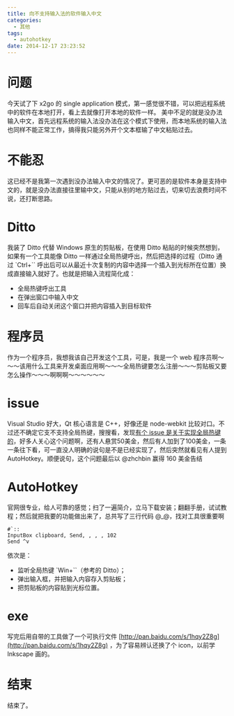 ```yaml
---
title: 向不支持输入法的软件输入中文
categories:
  - 其他
tags:
  - autohotkey
date: 2014-12-17 23:23:52
---
```


# 问题

今天试了下 x2go 的 single application 模式，第一感觉很不错，可以把远程系统中的软件在本地打开，看上去就像打开本地的软件一样。 美中不足的就是没办法输入中文，首先远程系统的输入法没办法在这个模式下使用，而本地系统的输入法也同样不能正常工作，搞得我只能另外开个文本框输了中文粘贴过去。

# 不能忍

这已经不是我第一次遇到没办法输入中文的情况了。更可恶的是软件本身是支持中文的，就是没办法直接往里输中文，只能从别的地方贴过去，切来切去浪费时间不说，还打断思路。

# Ditto

我装了 Ditto 代替 Windows 原生的剪贴板，在使用 Ditto 粘贴的时候突然想到，如果有一个工具能像 Ditto 一样通过全局热键呼出，然后把选择的过程（Ditto 通过 `Ctrl+\`` 呼出后可以从最近十次复制的内容中选择一个插入到光标所在位置）换成直接输入就好了。也就是把输入流程简化成：

* 全局热键呼出工具
* 在弹出窗口中输入中文
* 回车后自动关闭这个窗口并把内容插入到目标软件 

# 程序员

作为一个程序员，我想我该自己开发这个工具，可是，我是一个 web 程序员啊～～～该用什么工具来开发桌面应用啊～～～全局热键要怎么注册～～～剪贴板又要怎么操作～～～啊啊啊～～～～～～

# issue

Visual Studio 好大，Qt 核心语言是 C++，好像还是 node-webkit 比较对口。不过还不确定它支不支持全局热键，搜搜看，发现[有个 issue 是关于实现全局热键的](https://github.com/rogerwang/node-webkit/issues/200)，好多人关心这个问题啊，还有人悬赏50美金，然后有人加到了100美金，一条一条往下看，可一直没人明确的说句是不是已经实现了，然后突然就看见有人提到 AutoHotkey。顺便说句，这个问题最后以 @zhchbin 赢得 160 美金告结

# AutoHotkey

官网很专业，给人可靠的感觉；扫了一遍简介，立马下载安装；翻翻手册，试试教程；然后就把我要的功能做出来了，总共写了三行代码 @_@，找对工具很重要啊

```
#`::
InputBox clipboard, Send, , , , 102
Send ^v
```

依次是：

* 监听全局热键 `Win+\``（参考的 Ditto）；
* 弹出输入框，并把输入内容存入剪贴板；
* 把剪贴板的内容贴到光标位置。 

# exe

写完后用自带的工具做了一个可执行文件 [http://pan.baidu.com/s/1hqy2Z8g](http://pan.baidu.com/s/1hqy2Z8g) ，为了容易辨认还换了个 icon，以前学 Inkscape 画的。

# 结束

结束了。

